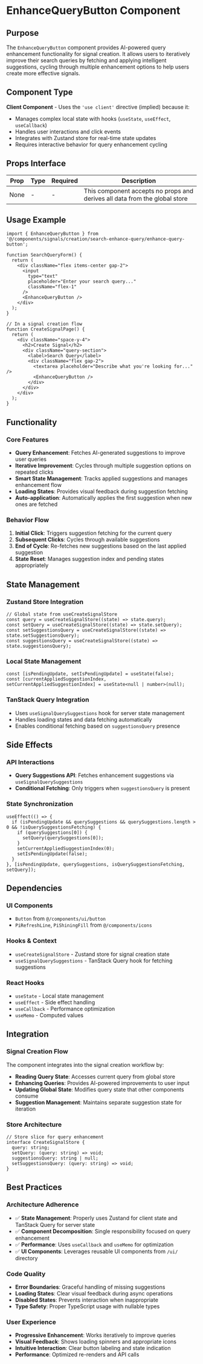 # EnhanceQueryButton Component

## Purpose

The `EnhanceQueryButton` component provides AI-powered query enhancement functionality for signal creation. It allows users to iteratively improve their search queries by fetching and applying intelligent suggestions, cycling through multiple enhancement options to help users create more effective signals.

## Component Type

**Client Component** - Uses the `'use client'` directive (implied) because it:
- Manages complex local state with hooks (`useState`, `useEffect`, `useCallback`)
- Handles user interactions and click events
- Integrates with Zustand store for real-time state updates
- Requires interactive behavior for query enhancement cycling

## Props Interface

| Prop | Type | Required | Description |
|------|------|----------|-------------|
| None | - | - | This component accepts no props and derives all data from the global store |

## Usage Example

```tsx
import { EnhanceQueryButton } from '@/components/signals/creation/search-enhance-query/enhance-query-button';

function SearchQueryForm() {
  return (
    <div className="flex items-center gap-2">
      <input 
        type="text" 
        placeholder="Enter your search query..." 
        className="flex-1"
      />
      <EnhanceQueryButton />
    </div>
  );
}

// In a signal creation flow
function CreateSignalPage() {
  return (
    <div className="space-y-4">
      <h2>Create Signal</h2>
      <div className="query-section">
        <label>Search Query</label>
        <div className="flex gap-2">
          <textarea placeholder="Describe what you're looking for..." />
          <EnhanceQueryButton />
        </div>
      </div>
    </div>
  );
}
```

## Functionality

### Core Features
- **Query Enhancement**: Fetches AI-generated suggestions to improve user queries
- **Iterative Improvement**: Cycles through multiple suggestion options on repeated clicks
- **Smart State Management**: Tracks applied suggestions and manages enhancement flow
- **Loading States**: Provides visual feedback during suggestion fetching
- **Auto-application**: Automatically applies the first suggestion when new ones are fetched

### Behavior Flow
1. **Initial Click**: Triggers suggestion fetching for the current query
2. **Subsequent Clicks**: Cycles through available suggestions
3. **End of Cycle**: Re-fetches new suggestions based on the last applied suggestion
4. **State Reset**: Manages suggestion index and pending states appropriately

## State Management

### Zustand Store Integration
```tsx
// Global state from useCreateSignalStore
const query = useCreateSignalStore((state) => state.query);
const setQuery = useCreateSignalStore((state) => state.setQuery);
const setSuggestionsQuery = useCreateSignalStore((state) => state.setSuggestionsQuery);
const suggestionsQuery = useCreateSignalStore((state) => state.suggestionsQuery);
```

### Local State Management
```tsx
const [isPendingUpdate, setIsPendingUpdate] = useState(false);
const [currentAppliedSuggestionIndex, setCurrentAppliedSuggestionIndex] = useState<null | number>(null);
```

### TanStack Query Integration
- Uses `useSignalQuerySuggestions` hook for server state management
- Handles loading states and data fetching automatically
- Enables conditional fetching based on `suggestionsQuery` presence

## Side Effects

### API Interactions
- **Query Suggestions API**: Fetches enhancement suggestions via `useSignalQuerySuggestions`
- **Conditional Fetching**: Only triggers when `suggestionsQuery` is present

### State Synchronization
```tsx
useEffect(() => {
  if (isPendingUpdate && querySuggestions && querySuggestions.length > 0 && !isQuerySuggestionsFetching) {
    if (querySuggestions[0]) {
      setQuery(querySuggestions[0]);
    }
    setCurrentAppliedSuggestionIndex(0);
    setIsPendingUpdate(false);
  }
}, [isPendingUpdate, querySuggestions, isQuerySuggestionsFetching, setQuery]);
```

## Dependencies

### UI Components
- `Button` from `@/components/ui/button`
- `PiRefreshLine`, `PiShiningFill` from `@/components/icons`

### Hooks & Context
- `useCreateSignalStore` - Zustand store for signal creation state
- `useSignalQuerySuggestions` - TanStack Query hook for fetching suggestions

### React Hooks
- `useState` - Local state management
- `useEffect` - Side effect handling
- `useCallback` - Performance optimization
- `useMemo` - Computed values

## Integration

### Signal Creation Flow
The component integrates into the signal creation workflow by:
- **Reading Query State**: Accesses current query from global store
- **Enhancing Queries**: Provides AI-powered improvements to user input
- **Updating Global State**: Modifies query state that other components consume
- **Suggestion Management**: Maintains separate suggestion state for iteration

### Store Architecture
```tsx
// Store slice for query enhancement
interface CreateSignalStore {
  query: string;
  setQuery: (query: string) => void;
  suggestionsQuery: string | null;
  setSuggestionsQuery: (query: string) => void;
}
```

## Best Practices

### Architecture Adherence
- ✅ **State Management**: Properly uses Zustand for client state and TanStack Query for server state
- ✅ **Component Decomposition**: Single responsibility focused on query enhancement
- ✅ **Performance**: Uses `useCallback` and `useMemo` for optimization
- ✅ **UI Components**: Leverages reusable UI components from `/ui/` directory

### Code Quality
- **Error Boundaries**: Graceful handling of missing suggestions
- **Loading States**: Clear visual feedback during async operations
- **Disabled States**: Prevents interaction when inappropriate
- **Type Safety**: Proper TypeScript usage with nullable types

### User Experience
- **Progressive Enhancement**: Works iteratively to improve queries
- **Visual Feedback**: Shows loading spinners and appropriate icons
- **Intuitive Interaction**: Clear button labeling and state indication
- **Performance**: Optimized re-renders and API calls